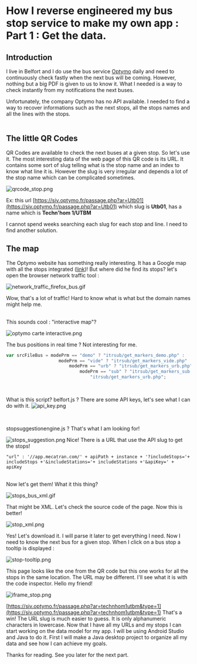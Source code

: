 # How I reverse engineered my bus stop service to make my own app : Part 1 : Get the data.

## Introduction 

I live in Belfort and I do use the bus service [Optymo](https://www.optymo.fr) daily and need to continuously check fastly when the next bus will be coming. However, nothing but a big PDF is given to us to know it. What I needed is a way to check instantly from my notifications the next buses.

Unfortunately, the company Optymo has no API available. I needed to find a way to recover informations such as the next stops, all the stops names and all the lines with the stops.
<br><br>
## The little QR Codes

QR Codes are available to check the next buses at a given stop. So let's use it. The most interesting data of the web page of this QR code is its URL. It contains some sort of slug telling what is the stop name and an index to know what line it is. However the slug is very irregular and depends a lot of the stop name which can be complicated sometimes.

![qrcode_stop.png](https://therolf.fr/anchor/content/qrcode_stop.png)

Ex: this url [https://siv.optymo.fr/passage.php?ar=Utb01](https://siv.optymo.fr/passage.php?ar=Utb01) which slug is **Utb01**, has a name which is **Techn'hom 1/UTBM**

I cannot spend weeks searching each slug for each stop and line. I need to find another solution.

## The map

The Optymo website has something really interesting. It has a Google map with all the stops integrated ([link](https://www.optymo.fr))! But where did he find its stops? let's open the browser network traffic tool :

![network_traffic_firefox_bus.gif](https://therolf.fr/anchor/content/network_traffic_firefox_bus.gif)

Wow, that's a lot of traffic! Hard to know what is what but the domain names might help me.

<br>
This sounds cool : "interactive map"?

![optymo carte interactive.png](https://therolf.fr/anchor/content/optymo-carte-interactive.png)

The bus positions in real time ? Not interesting for me.
```javascript
var srcFileBus = modePrm == "demo" ? "itrsub/get_markers_demo.php" :
					modePrm == "vide" ? "itrsub/get_markers_vide.php" :
						modePrm == "urb" ? "itrsub/get_markers_urb.php" :
							modePrm == "sub" ? "itrsub/get_markers_sub.php" :
								"itrsub/get_markers_urb.php";
```

<br>

What is this script? belfort.js ? There are some API keys, let's see what I can do with it.
![api_key.png](https://therolf.fr/anchor/content/api_key.png)

<br>

stopsuggestionengine.js ? That's what I am looking for!

![stops_suggestion.png](https://therolf.fr/anchor/content/stops_suggestion.png)
Nice! There is a URL that use the API slug to get the stops!

`"url" : '//app.mecatran.com/' + apiPath + instance + '?includeStops='+ includeStops +'&includeStations='+ includeStations +'&apiKey=' + apiKey`

<br> Now let's get them! What it this thing?

![stops_bus_xml.gif](https://therolf.fr/anchor/content/stops_bus_xml.gif)

That might be XML. Let's check the source code of the page. Now this is better!

![stop_xml.png](https://therolf.fr/anchor/content/stop_xml.png)

Yes! Let's download it. I will parse it later to get everything I need. Now I need to know the next bus for a given stop. When I click on a bus stop a tooltip is displayed :

![stop-tooltip.png](https://therolf.fr/anchor/content/stop-tooltip.png)

This page looks like the one from the QR code but this one works for all the stops in the same location. The URL may be different. I'll see what it is with the code inspector. Hello my friend!

![iframe_stop.png](https://therolf.fr/anchor/content/iframe_stop.png)

[https://siv.optymo.fr/passage.php?ar=technhom1utbm&type=1](https://siv.optymo.fr/passage.php?ar=technhom1utbm&type=1)
 That's a win! The URL slug is much easier to guess. It is only alphanumeric characters in lowercase. Now that I have all my URLs and my stops I can start working on the data model for my app. I will be using Android Studio and Java to do it. First I will make a Java desktop project to organize all my data and see how I can achieve my goals.

Thanks for reading.
See you later for the next part.